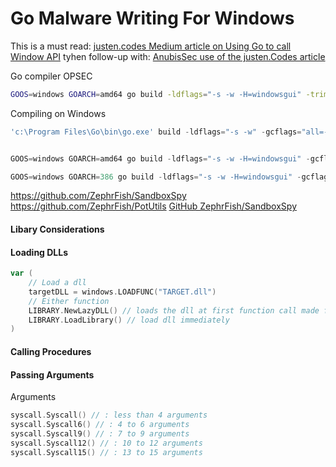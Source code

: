 # Go Malware Writing For Windows


This is a must read: [justen.codes Medium article on Using Go to call Window API](https://justen.codes/breaking-all-the-rules-using-go-to-call-windows-api-2cbfd8c79724) tyhen follow-up with: [AnubisSec use of the justen.Codes article](https://anubissec.github.io/How-To-Call-Windows-APIs-In-Golang/#)

Go compiler OPSEC
```bash
GOOS=windows GOARCH=amd64 go build -ldflags="-s -w -H=windowsgui" -trimpath
```

Compiling on Windows
```powershell
'c:\Program Files\Go\bin\go.exe' build -ldflags="-s -w" -gcflags="all=-trimpath=C:\Path\To\Tools\PotUtils\GoPotUtils" -asmflags="all=-trimpath=C:\Path\To\Tools\PotUtils\GoPotUtils" -o GoPotUtils.exe .\GoPotUtils.go


GOOS=windows GOARCH=amd64 go build -ldflags="-s -w -H=windowsgui" -gcflags=-trimpath=/path/to/SandboxSpy -asmflags=-trimpath=/path/to/SandboxSpy SandboxSpy.go

GOOS=windows GOARCH=386 go build -ldflags="-s -w -H=windowsgui" -gcflags=-trimpath=/path/to/SandboxSpy -asmflags=-trimpath=/path/to/SandboxSpy SandboxSpy.go
```
https://github.com/ZephrFish/SandboxSpy
https://github.com/ZephrFish/PotUtils
[GitHub ZephrFish/SandboxSpy](https://github.com/ZephrFish/SandboxSpy)

#### Libary Considerations


#### Loading DLLs

```go
var (
	// Load a dll 
	targetDLL = windows.LOADFUNC("TARGET.dll")
	// Either function
	LIBRARY.NewLazyDLL() // loads the dll at first function call made from it
	LIBRARY.LoadLibrary() // load dll immediately
)

```

#### Calling Procedures


#### Passing Arguments

Arguments
```go
syscall.Syscall() // : less than 4 arguments
syscall.Syscall6() // : 4 to 6 arguments
syscall.Syscall9() // : 7 to 9 arguments
syscall.Syscall12() // : 10 to 12 arguments
syscall.Syscall15() // : 13 to 15 arguments
```